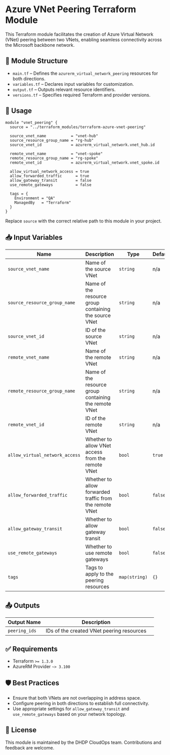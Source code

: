 # Azure VNet Peering Terraform Module

This Terraform module facilitates the creation of Azure Virtual Network (VNet) peering between two VNets, enabling seamless connectivity across the Microsoft backbone network.

## 📁 Module Structure

* `main.tf` – Defines the `azurerm_virtual_network_peering` resources for both directions.
* `variables.tf` – Declares input variables for customization.
* `output.tf` – Outputs relevant resource identifiers.
* `versions.tf` – Specifies required Terraform and provider versions.

## 🚀 Usage

```hcl
module "vnet_peering" {
  source = "../terraform_modules/terraform-azure-vnet-peering"

  source_vnet_name           = "vnet-hub"
  source_resource_group_name = "rg-hub"
  source_vnet_id             = azurerm_virtual_network.vnet_hub.id

  remote_vnet_name           = "vnet-spoke"
  remote_resource_group_name = "rg-spoke"
  remote_vnet_id             = azurerm_virtual_network.vnet_spoke.id

  allow_virtual_network_access = true
  allow_forwarded_traffic      = true
  allow_gateway_transit        = false
  use_remote_gateways          = false

  tags = {
    Environment = "QA"
    ManagedBy   = "Terraform"
  }
}
```



Replace `source` with the correct relative path to this module in your project.

## 📥 Input Variables

| Name                           | Description                                             | Type          | Default | Required |   |
| ------------------------------ | ------------------------------------------------------- | ------------- | ------- | -------- | - |
| `source_vnet_name`             | Name of the source VNet                                 | `string`      | n/a     | ✅        |   |
| `source_resource_group_name`   | Name of the resource group containing the source VNet   | `string`      | n/a     | ✅        |   |
| `source_vnet_id`               | ID of the source VNet                                   | `string`      | n/a     | ✅        |   |
| `remote_vnet_name`             | Name of the remote VNet                                 | `string`      | n/a     | ✅        |   |
| `remote_resource_group_name`   | Name of the resource group containing the remote VNet   | `string`      | n/a     | ✅        |   |
| `remote_vnet_id`               | ID of the remote VNet                                   | `string`      | n/a     | ✅        |   |
| `allow_virtual_network_access` | Whether to allow VNet access from the remote VNet       | `bool`        | `true`  | ❌        |   |
| `allow_forwarded_traffic`      | Whether to allow forwarded traffic from the remote VNet | `bool`        | `false` | ❌        |   |
| `allow_gateway_transit`        | Whether to allow gateway transit                        | `bool`        | `false` | ❌        |   |
| `use_remote_gateways`          | Whether to use remote gateways                          | `bool`        | `false` | ❌        |   |
| `tags`                         | Tags to apply to the peering resources                  | `map(string)` | `{}`    | ❌        |   |

## 📤 Outputs

| Output Name   | Description                               |   |
| ------------- | ----------------------------------------- | - |
| `peering_ids` | IDs of the created VNet peering resources |   |

## ✅ Requirements

* Terraform `>= 1.3.0`
* AzureRM Provider `~> 3.100`

## 🛡️ Best Practices

* Ensure that both VNets are not overlapping in address space.
* Configure peering in both directions to establish full connectivity.
* Use appropriate settings for `allow_gateway_transit` and `use_remote_gateways` based on your network topology.

## 📄 License

This module is maintained by the DHDP CloudOps team. Contributions and feedback are welcome.
